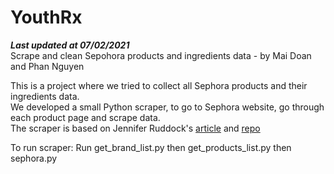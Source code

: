# YouthRx  
***Last updated at 07/02/2021***   
Scrape and clean Sepohora products and ingredients data - by Mai Doan and Phan Nguyen  

This is a project where we tried to collect all Sephora products and their ingredients data.  
We developed a small Python scraper, to go to Sephora website, go through each product page and scrape data.    
The scraper is based on Jennifer Ruddock's [article](https://nycdatascience.com/blog/student-works/scraping-sephora-an-ingredients-analysis/) and [repo](https://github.com/chemjen/skincare_scraping)

To run scraper: Run get_brand_list.py then get_products_list.py then sephora.py
